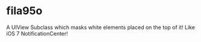 # fila95o
A UIView Subclass which masks white elements placed on the top of it! Like iOS 7 NotificationCenter!

